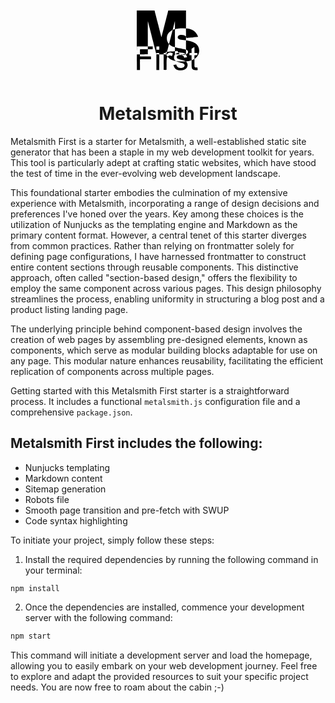 <style>
  svg {
    display: block;
    width: 100px;
    margin: 0 auto 50px;
  }
</style>

<svg viewBox="0 0 613.000000 613.000000" preserveAspectRatio="xMidYMid meet">
  <g transform="translate(0.000000,613.000000) scale(0.100000,-0.100000)" fill="#000000" stroke="none">
    <path d="M2 3853 c2 -1182 5 -1975 8 -1763 l5 385 535 0 535 0 1 -132 c0 -86 -3 -133 -10 -136 -6 -1 -179 -2 -383 -2 -249 0 -373
      -3 -374 -10 -1 -5 -2 -118 -3 -250 l-1 -240 380 1 c209 1 383 2 386 3 3 0 6 108 7 239 0 130 1 242 1 248 1 7 77 10 232 10
      127 -1 234 1 238 4 4 3 8 65 8 138 l0 132 -241 0 -241 0 1 1230 c0 676 2 1232 5 1234 3 3 28 -88 57 -202 29 -114 80 -313 113
      -442 34 -129 65 -251 69 -270 5 -19 14 -53 20 -75 6 -22 13 -51 16 -64 3 -13 19 -76 35 -140 30 -112 34 -126 44 -172 2 -12 9
      -36 14 -53 6 -17 12 -42 15 -56 5 -26 43 -176 97 -380 17 -63 32 -122 34 -130 3 -13 98 -393 111 -440 4 -17 32 -126 40 -155
      3 -11 7 -31 10 -45 2 -14 9 -36 14 -50 7 -22 96 -368 105 -410 11 -55 29 -116 35 -124 5 -4 8 15 8 44 1 29 3 55 6 58 3 3 67
      6 141 6 l136 1 -3 -70 -3 -70 -125 -1 c-69 0 -132 3 -140 7 -13 6 -15 -78 -13 -734 1 -408 2 -756 3 -773 l0 -30 140 0 140 0
      0 50 c1 28 1 373 1 766 l1 715 211 0 212 0 2 -80 c2 -90 3 -133 3 -255 0 -47 1 -92 1 -100 0 -8 -1 -255 -1 -548 0 -293 1
      -536 4 -541 4 -6 254 -8 276 -2 3 0 5 220 5 489 1 445 4 544 20 609 3 13 7 32 10 44 9 43 17 65 42 116 25 50 25 54 10 71 -10
      10 -17 22 -17 26 0 4 -5 12 -11 19 -5 7 -21 30 -34 52 -23 37 -25 38 -31 18 -10 -35 -21 -27 -21 15 -1 73 9 68 -127 67 l-124
      0 -4 53 c-5 87 -5 87 103 85 52 -1 97 -2 100 -2 3 -1 14 -28 24 -61 10 -33 21 -58 24 -55 3 3 6 29 6 56 1 37 -3 53 -16 59 -9
      5 -19 7 -22 4 -8 -8 -24 27 -28 61 -4 28 -2 30 36 32 102 7 100 5 125 96 12 45 24 89 25 97 2 8 4 15 5 15 1 0 3 9 5 20 3 11
      32 126 65 255 34 129 63 246 66 260 3 13 7 27 10 29 2 3 26 -16 52 -41 121 -116 240 -184 421 -237 57 -17 104 -31 106 -31 1
      0 2 -85 2 -190 0 -186 0 -190 -21 -191 -12 -1 -32 -2 -46 -4 -39 -4 -139 -14 -205 -20 -33 -4 -78 -8 -100 -10 -22 -2 -76 -7
      -120 -10 -44 -4 -90 -8 -102 -10 -12 -2 -57 -6 -100 -10 -43 -4 -81 -10 -84 -14 -3 -3 -18 -53 -32 -111 -14 -58 -29 -114 -32
      -125 -3 -11 0 -29 8 -39 13 -18 16 -16 51 37 100 151 237 206 404 163 74 -19 172 -65 172 -80 0 -15 -81 -239 -90 -249 -5 -5
      -19 -2 -32 7 -31 20 -137 47 -179 45 -19 -1 -52 -6 -74 -12 -46 -12 -135 -73 -135 -92 0 -16 127 -148 190 -196 98 -77 267
      -160 379 -189 116 -29 160 -39 194 -44 l39 -6 -54 49 c-80 73 -120 165 -124 282 -4 120 21 199 95 300 14 18 20 29 13 25 -14
      -8 -14 -1 -15 182 0 67 2 125 5 127 5 5 57 12 158 21 41 3 78 7 83 8 4 0 22 -30 40 -69 54 -115 53 -115 85 -106 70 20 290 9
      428 -22 79 -18 244 -110 244 -137 0 -3 -112 -5 -249 -5 -137 0 -248 -2 -245 -6 3 -5 45 -19 114 -36 33 -8 229 -10 276 -3 96
      16 109 20 120 35 6 8 14 12 17 8 4 -3 7 100 7 230 l0 235 -47 15 c-43 14 -105 29 -118 28 -2 0 -19 4 -37 10 -18 5 -107 22
      -198 39 -91 17 -175 32 -186 34 -12 3 -39 7 -60 10 -22 4 -46 8 -54 11 -16 4 -50 11 -110 21 -19 3 -38 8 -42 11 -5 2 -27 6
      -50 9 -23 3 -49 9 -58 14 -8 5 -36 11 -60 15 -25 3 -49 12 -55 19 -7 8 -9 315 -8 882 1 478 2 874 2 881 1 12 41 26 106 37 17
      3 39 8 50 10 37 7 130 19 170 22 22 1 83 6 135 9 127 10 386 12 433 4 20 -4 40 -3 43 2 2 4 11 6 19 3 8 -4 36 -7 62 -9 27 -2
      51 -3 56 -4 4 -1 7 -179 7 -396 l0 -396 -39 40 c-117 119 -370 168 -581 111 -98 -26 -179 -112 -188 -199 -15 -157 96 -226
      446 -276 20 -3 48 -8 62 -11 14 -2 48 -7 75 -9 28 -3 66 -8 85 -10 19 -3 52 -8 73 -11 21 -2 44 -5 50 -7 9 -1 13 46 17 178
      l5 180 30 -63 30 -63 45 6 c25 4 73 8 108 10 34 2 79 6 100 9 37 6 80 10 202 21 69 6 133 13 190 20 19 2 67 7 105 10 39 3 81
      8 95 10 14 2 66 7 115 11 50 3 99 8 110 9 11 2 28 4 38 4 14 1 17 6 11 24 -9 28 -77 169 -107 222 -148 262 -387 445 -673 519
      -107 27 -272 52 -366 55 l-38 1 0 880 0 880 -870 0 -869 0 -10 -37 c-5 -21 -26 -101 -46 -178 -20 -77 -38 -147 -40 -155 -2
      -8 -13 -53 -25 -100 -12 -47 -23 -89 -24 -95 -2 -5 -8 -30 -15 -55 -7 -25 -14 -52 -16 -60 -5 -25 -21 -87 -60 -240 -15 -58
      -29 -112 -31 -120 -2 -8 -22 -85 -44 -170 -22 -85 -43 -166 -46 -180 -3 -14 -11 -47 -19 -75 -8 -27 -39 -149 -70 -270 -31
      -121 -74 -287 -95 -370 -54 -208 -110 -425 -116 -454 -9 -41 -18 -47 -25 -16 -3 17 -34 138 -69 270 -60 231 -77 300 -85 338
      -2 9 -6 21 -9 25 -3 5 -8 23 -11 41 -3 17 -12 57 -21 89 -9 31 -18 68 -21 82 -2 14 -7 32 -10 40 -3 8 -8 23 -9 32 -2 9 -16
      61 -30 115 -15 54 -30 114 -34 133 -4 19 -12 47 -18 63 -7 15 -9 27 -7 27 2 0 0 11 -5 25 -5 14 -12 36 -14 48 -2 12 -11 49
      -20 83 -8 33 -17 69 -19 80 -2 10 -7 26 -10 34 -4 13 -62 233 -72 280 -2 8 -11 40 -19 72 -8 31 -18 67 -20 80 -3 12 -15 59
      -27 103 -11 44 -22 87 -24 95 -2 8 -16 60 -30 115 -15 55 -31 116 -35 135 -5 19 -16 65 -26 103 l-17 67 -874 0 -873 0 2
      -2147z m3745 717 l0 -390 -41 -11 c-146 -38 -183 -59 -196 -112 -6 -23 -13 -50 -16 -59 -3 -9 -7 -26 -9 -38 -2 -12 -7 -30
      -10 -40 -3 -10 -7 -27 -9 -37 -2 -10 -10 -38 -17 -63 -7 -25 -13 -49 -14 -55 -2 -5 -17 -66 -35 -135 -17 -69 -33 -132 -35
      -140 -2 -8 -15 -60 -30 -115 -14 -55 -28 -107 -30 -115 -1 -8 -22 -87 -45 -175 -23 -88 -43 -167 -45 -175 -12 -56 -44 -173
      -49 -177 -18 -18 -135 173 -169 277 -34 101 -38 126 -42 259 -4 171 33 318 113 451 83 136 217 259 379 347 66 36 79 47 86 75
      4 18 9 38 11 43 1 6 7 28 11 50 5 22 10 42 10 45 1 3 7 25 14 50 7 25 14 52 16 60 2 8 20 77 40 154 20 76 38 145 40 155 1 9
      8 36 15 61 7 25 14 52 15 60 2 8 4 17 6 20 1 3 3 10 4 15 4 22 28 105 29 105 2 0 3 -176 3 -390z m-1537 -2103 c4 -109 0 -300
      -5 -305 -4 -4 -66 -7 -138 -8 -121 -1 -132 1 -137 18 -3 10 -4 84 -2 163 l3 145 140 -1 c99 0 139 -4 139 -12z"/>
    <path d="M4835 3072 c-3 -3 -5 -207 -5 -454 0 -419 1 -449 18 -454 117 -36 186 -118 184 -219 -1 -95 -44 -159 -145 -219 l-66 -38
      34 -61 c28 -53 39 -80 61 -162 14 -49 13 -55 -9 -56 -12 0 -31 -2 -42 -4 -29 -6 -103 -16 -154 -21 -24 -2 -47 -7 -52 -10 -5
      -3 -10 0 -10 5 -2 18 -4 24 -23 78 -13 38 -31 65 -70 100 -75 68 -134 87 -271 87 -168 0 -235 -18 -300 -82 -108 -105 -69
      -245 84 -303 45 -16 345 -102 401 -114 20 -5 200 -63 225 -74 11 -5 42 -19 69 -32 50 -24 50 -24 20 -30 -34 -7 -622 -3 -674
      4 -19 3 -70 8 -113 12 -43 4 -91 10 -107 15 -49 14 -34 -6 23 -30 50 -22 204 -76 220 -78 4 0 33 -8 65 -17 31 -10 64 -18 72
      -20 8 -2 51 -13 95 -25 44 -12 85 -22 90 -24 25 -6 94 -30 130 -46 115 -52 146 -182 71 -295 -56 -83 -167 -132 -304 -135
      -200 -4 -320 42 -396 153 -35 52 -66 124 -66 156 0 36 -18 38 -152 14 -72 -12 -132 -24 -134 -26 -9 -9 32 -132 69 -207 106
      -217 299 -317 627 -324 251 -6 479 89 600 250 57 75 96 216 87 311 -13 126 -36 181 -113 260 -27 29 -48 53 -45 54 16 2 82 9
      125 14 28 3 59 8 70 10 12 2 39 7 61 10 54 8 242 54 270 67 l23 10 0 249 c-1 175 -4 249 -12 250 -6 0 -53 1 -104 1 l-93 1 3
      110 3 111 101 0 102 0 0 196 c0 107 1 200 1 207 1 10 259 173 275 173 3 0 6 -130 6 -289 l0 -289 123 0 c67 0 131 0 142 -1 19
      -1 21 -7 20 -100 0 -55 -4 -104 -9 -108 -4 -4 -65 -9 -134 -9 -70 -1 -130 -2 -134 -3 -4 -1 -9 -83 -10 -183 l-3 -182 -50 -29
      c-27 -17 -87 -47 -133 -67 -45 -21 -86 -40 -89 -44 -8 -7 -6 -529 2 -633 9 -120 28 -174 80 -228 49 -50 109 -81 177 -92 82
      -13 320 -5 336 12 3 2 -4 60 -14 127 -16 96 -23 122 -34 120 -8 -2 -49 -4 -90 -4 -88 -1 -125 13 -156 60 -22 32 -23 38 -24
      406 l-1 373 68 50 c123 92 216 200 287 335 40 75 86 199 93 248 3 19 8 51 13 71 4 20 6 83 5 140 -6 285 -148 537 -395 705
      -75 51 -275 142 -350 159 -8 2 -51 13 -94 25 -76 20 -148 36 -211 46 -16 3 -41 7 -55 10 -93 18 -181 30 -185 26z"/>
    <path d="M3982 1835 c-40 -14 -91 -36 -113 -50 -44 -28 -89 -66 -89 -74 0 -3 106 -6 235 -6 129 0 235 3 235 6 0 4 -15 17 -33 28
      -18 11 -54 43 -81 70 -26 28 -55 51 -64 51 -9 0 -50 -12 -90 -25z"/>
    <path d="M14 1696 c-2 -6 -3 -351 -2 -766 l3 -755 150 0 150 0 0 517 c0 284 3 519 6 522 3 3 247 6 541 6 l536 1 0 134 c0 92 -3 135
    -11 137 -7 2 -249 3 -539 3 -369 -1 -528 2 -529 9 -1 6 -2 50 -3 98 0 47 -5 90 -9 94 -12 13 -288 12 -293 0z"/>
  </g>
</svg>

<h1 align="center">Metalsmith First</h1>
  
Metalsmith First is a starter for Metalsmith, a well-established static site generator that has been a staple in my web development toolkit for years. This tool is particularly adept at crafting static websites, which have stood the test of time in the ever-evolving web development landscape.

This foundational starter embodies the culmination of my extensive experience with Metalsmith, incorporating a range of design decisions and preferences I've honed over the years. Key among these choices is the utilization of Nunjucks as the templating engine and Markdown as the primary content format. However, a central tenet of this starter diverges from common practices. Rather than relying on frontmatter solely for defining page configurations, I have harnessed frontmatter to construct entire content sections through reusable components. This distinctive approach, often called "section-based design," offers the flexibility to employ the same component across various pages. This design philosophy streamlines the process, enabling uniformity in structuring a blog post and a product listing landing page.

The underlying principle behind component-based design involves the creation of web pages by assembling pre-designed elements, known as components, which serve as modular building blocks adaptable for use on any page. This modular nature enhances reusability, facilitating the efficient replication of components across multiple pages.

Getting started with this Metalsmith First starter is a straightforward process. It includes a functional `metalsmith.js` configuration file and a comprehensive `package.json`. 

## Metalsmith First includes the following:
- Nunjucks templating
- Markdown content
- Sitemap generation
- Robots file
- Smooth page transition and pre-fetch with SWUP
- Code syntax highlighting


To initiate your project, simply follow these steps:

1. Install the required dependencies by running the following command in your terminal:

```bash
npm install
```

2. Once the dependencies are installed, commence your development server with the following command:

```bash
npm start
```

This command will initiate a development server and load the homepage, allowing you to easily embark on your web development journey. Feel free to explore and adapt the provided resources to suit your specific project needs. You are now free to roam about the cabin ;-)